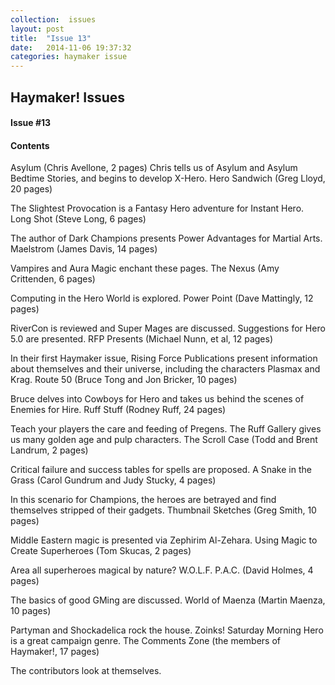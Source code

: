 ```yaml
---
collection:  issues
layout: post
title:  "Issue 13"
date:   2014-11-06 19:37:32
categories: haymaker issue
---
```


<h2>Haymaker! Issues</h2>

<h4>Issue #13</h4>

<h4>Contents</h4>

Asylum (Chris Avellone, 2 pages)
Chris tells us of Asylum and Asylum Bedtime Stories, and begins to develop X-Hero.
Hero Sandwich (Greg Lloyd, 20 pages)

The Slightest Provocation is a Fantasy Hero adventure for Instant Hero.
Long Shot (Steve Long, 6 pages)

The author of Dark Champions presents Power Advantages for Martial Arts.
Maelstrom (James Davis, 14 pages)

Vampires and Aura Magic enchant these pages.
The Nexus (Amy Crittenden, 6 pages)

Computing in the Hero World is explored.
Power Point (Dave Mattingly, 12 pages)

RiverCon is reviewed and Super Mages are discussed.
Suggestions for Hero 5.0 are presented.
RFP Presents (Michael Nunn, et al, 12 pages)

In their first Haymaker issue, Rising Force Publications present information about themselves and their universe, including the characters Plasmax and Krag.
Route 50 (Bruce Tong and Jon Bricker, 10 pages)

Bruce delves into Cowboys for Hero and takes us behind the scenes of Enemies for Hire.
Ruff Stuff (Rodney Ruff, 24 pages)

Teach your players the care and feeding of Pregens.
The Ruff Gallery gives us many golden age and pulp characters.
The Scroll Case (Todd and Brent Landrum, 2 pages)

Critical failure and success tables for spells are proposed.
A Snake in the Grass (Carol Gundrum and Judy Stucky, 4 pages)

In this scenario for Champions, the heroes are betrayed and find themselves stripped of their gadgets.
Thumbnail Sketches (Greg Smith, 10 pages)

Middle Eastern magic is presented via Zephirim Al-Zehara.
Using Magic to Create Superheroes (Tom Skucas, 2 pages)

Area all superheroes magical by nature?
W.O.L.F. P.A.C. (David Holmes, 4 pages)

The basics of good GMing are discussed.
World of Maenza (Martin Maenza, 10 pages)

Partyman and Shockadelica rock the house.
Zoinks! Saturday Morning Hero is a great campaign genre.
The Comments Zone (the members of Haymaker!, 17 pages)

The contributors look at themselves.
